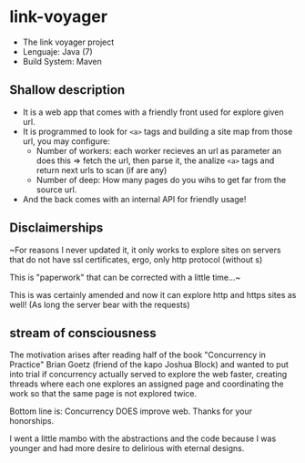 # link-voyager

* The link voyager project
* Lenguaje: Java (7)
* Build System: Maven

## Shallow description

* It is a web app that comes with a friendly front used for explore given url.
* It is programmed to look for `<a>` tags and building a site map from those url, you may configure:
  * Number of workers: each worker recieves an url as parameter an does this => fetch the url, then parse it, the analize `<a>` tags and return next urls to scan (if are any)
  * Number of deep: How many pages do you wihs to get far from the source url. 
* And the back comes with an internal API for friendly usage!

## Disclaimerships

~For reasons I never updated it, it only works to explore sites on servers that do not have ssl certificates, ergo, only http protocol (without s)
  
This is "paperwork" that can be corrected with a little time...~

This is was certainly amended and now it can explore http and https sites as well! (As long the server bear with the requests)
  
## stream of consciousness

The motivation arises after reading half of the book "Concurrency in Practice" Brian Goetz (friend of the kapo Joshua Block) and wanted to put into trial if concurrency actually served to explore the web faster, creating threads where each one explores an assigned page and coordinating the work so that the same page is not explored twice.
  
Bottom line is: Concurrency DOES improve web. Thanks for your honorships.

I went a little mambo with the abstractions and the code because I was younger and had more desire to delirious with eternal designs.

